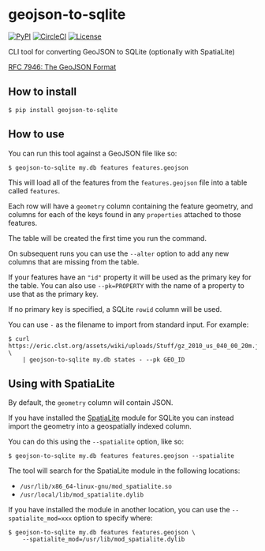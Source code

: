 # geojson-to-sqlite

[![PyPI](https://img.shields.io/pypi/v/geojson-to-sqlite.svg)](https://pypi.org/project/geojson-to-sqlite/)
[![CircleCI](https://circleci.com/gh/simonw/geojson-to-sqlite.svg?style=svg)](https://circleci.com/gh/simonw/geojson-to-sqlite)
[![License](https://img.shields.io/badge/license-Apache%202.0-blue.svg)](https://github.com/simonw/geojson-to-sqlite/blob/master/LICENSE)

CLI tool for converting GeoJSON to SQLite (optionally with SpatiaLite)

[RFC 7946: The GeoJSON Format](https://tools.ietf.org/html/rfc7946)

## How to install

    $ pip install geojson-to-sqlite

## How to use

You can run this tool against a GeoJSON file like so:

    $ geojson-to-sqlite my.db features features.geojson

This will load all of the features from the `features.geojson` file into a table called `features`.

Each row will have a `geometry` column containing the feature geometry, and columns for each of the keys found in any `properties` attached to those features.

The table will be created the first time you run the command.

On subsequent runs you can use the `--alter` option to add any new columns that are missing from the table.

If your features have an `"id"` property it will be used as the primary key for the table. You can also use `--pk=PROPERTY` with the name of a property to use that as the primary key.

If no primary key is specified, a SQLite `rowid` column will be used.

You can use `-` as the filename to import from standard input. For example:

    $ curl https://eric.clst.org/assets/wiki/uploads/Stuff/gz_2010_us_040_00_20m.json \
        | geojson-to-sqlite my.db states - --pk GEO_ID

## Using with SpatiaLite

By default, the `geometry` column will contain JSON.

If you have installed the [SpatiaLite](https://www.gaia-gis.it/fossil/libspatialite/index) module for SQLite you can instead import the geometry into a geospatially indexed column.

You can do this using the `--spatialite` option, like so:

    $ geojson-to-sqlite my.db features features.geojson --spatialite

The tool will search for the SpatiaLite module in the following locations:

* `/usr/lib/x86_64-linux-gnu/mod_spatialite.so`
* `/usr/local/lib/mod_spatialite.dylib`

If you have installed the module in another location, you can use the `--spatialite_mod=xxx` option to specify where:

    $ geojson-to-sqlite my.db features features.geojson \
        --spatialite_mod=/usr/lib/mod_spatialite.dylib
